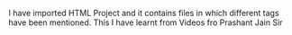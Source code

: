 I have imported HTML Project and it contains files in which different tags have been mentioned.  This I have learnt from Videos fro Prashant Jain Sir
